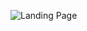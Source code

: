 ![Landing Page](https://user-images.githubusercontent.com/87836783/153857719-87f93e75-0e3d-4999-95e5-e1f1727b28d7.PNG)
